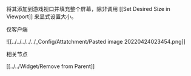 将其添加到游戏视口并填充整个屏幕，除非调用 [[Set Desired Size in Viewport]] 来显式设置大小。

仅客户端


![[../../../../../_Config/Attatchment/Pasted image 20220424023454.png]]

相关节点

[[../../Widget/Remove from Parent]]